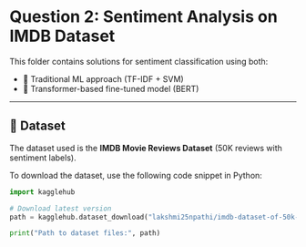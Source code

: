 # Question 2: Sentiment Analysis on IMDB Dataset

This folder contains solutions for sentiment classification using both:
- 🔹 Traditional ML approach (TF-IDF + SVM)
- 🔹 Transformer-based fine-tuned model (BERT)

---

## 📄 Dataset

The dataset used is the **IMDB Movie Reviews Dataset** (50K reviews with sentiment labels).

To download the dataset, use the following code snippet in Python:

```python
import kagglehub

# Download latest version
path = kagglehub.dataset_download("lakshmi25npathi/imdb-dataset-of-50k-movie-reviews")

print("Path to dataset files:", path)